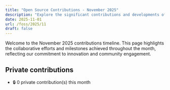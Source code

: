 ```yaml
---
title: "Open Source Contributions - November 2025"
description: "Explore the significant contributions and developments of November 2025, showcasing the collective progress and impact on our community."
date: 2025-11-01
url: /foss/2025/11
draft: false
---
```


Welcome to the November 2025 contributions timeline. This page highlights the collaborative efforts and milestones achieved throughout the month, reflecting our commitment to innovation and community engagement.

## Private contributions

- 🔒 0 private contribution(s) this month

